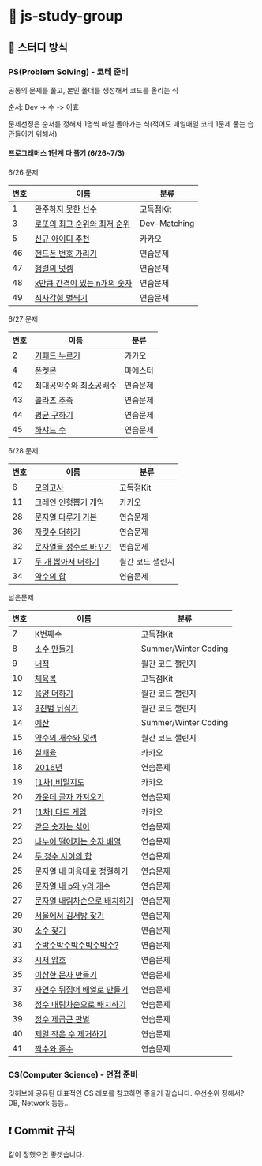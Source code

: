 # 🚀 js-study-group

## 📝 스터디 방식

### PS(Problem Solving) - 코테 준비
공통의 문제를 풀고, 본인 폴더를 생성해서 코드를 올리는 식 

순서: Dev -> 수 -> 이효 

문제선정은 순서를 정해서 1명씩 매일 돌아가는 식(적어도 매일매일 코테 1문제 풀는 습관들이기 위해서) 


#### 프로그래머스 1단계 다 풀기 (6/26~7/3)



6/26 문제

| 번호 | 이름                                                         | 분류         |
| ---- | ------------------------------------------------------------ | ------------ |
| 1    | [완주하지 못한 선수](https://programmers.co.kr/learn/courses/30/lessons/42576) | 고득점Kit    |
| 3    | [로또의 최고 순위와 최저   순위](https://programmers.co.kr/learn/courses/30/lessons/77484) | Dev-Matching |
| 5    | [신규 아이디 추천](https://programmers.co.kr/learn/courses/30/lessons/72410) | 카카오       |
| 46   | [핸드폰 번호 가리기](https://programmers.co.kr/learn/courses/30/lessons/12948) | 연습문제     |
| 47   | [행렬의 덧셈](https://programmers.co.kr/learn/courses/30/lessons/12950) | 연습문제     |
| 48   | [x만큼 간격이 있는   n개의 숫자](https://programmers.co.kr/learn/courses/30/lessons/12954) | 연습문제     |
| 49   | [직사각형 별찍기](https://programmers.co.kr/learn/courses/30/lessons/12969) | 연습문제     |


6/27 문제

| 번호 | 이름                                                         | 분류                 |
| ---- | ------------------------------------------------------------ | --------------------       |
| 2    | [키패드 누르기](https://programmers.co.kr/learn/courses/30/lessons/67256) | 카카오             |
| 4    | [폰켓몬](https://programmers.co.kr/learn/courses/30/lessons/1845) | 마에스터                  |
| 42   | [최대공약수와 최소공배수](https://programmers.co.kr/learn/courses/30/lessons/12940) | 연습문제    |
| 43   | [콜라츠 추측](https://programmers.co.kr/learn/courses/30/lessons/12943) | 연습문제             |
| 44   | [평균 구하기](https://programmers.co.kr/learn/courses/30/lessons/12944) | 연습문제             |
| 45   | [하샤드 수](https://programmers.co.kr/learn/courses/30/lessons/12947) | 연습문제              |

6/28 문제

| 번호 | 이름                                                         | 분류                 |
| ---- | ------------------------------------------------------------ | --------------------       |
| 6    | [모의고사](https://programmers.co.kr/learn/courses/30/lessons/42840) | 고득점Kit            |
| 11   | [크레인 인형뽑기 게임](https://programmers.co.kr/learn/courses/30/lessons/64061) | 카카오      |
| 28   | [문자열 다루기 기본](https://programmers.co.kr/learn/courses/30/lessons/12918) | 연습문제  
| 36   | [자릿수 더하기](https://programmers.co.kr/learn/courses/30/lessons/12931) | 연습문제             |
| 32   | [문자열을 정수로 바꾸기](https://programmers.co.kr/learn/courses/30/lessons/12925) | 연습문제             |
| 17   | [두 개 뽑아서 더하기](https://programmers.co.kr/learn/courses/30/lessons/68644) | 월간 코드 챌린지     |
| 34   | [약수의 합](https://programmers.co.kr/learn/courses/30/lessons/12928) | 연습문제             |

남은문제

| 번호 | 이름                                                         | 분류                 |
| ---- | ------------------------------------------------------------ | -------------------- |
| 7    | [K번째수](https://programmers.co.kr/learn/courses/30/lessons/42748) | 고득점Kit            |
| 8    | [소수 만들기](https://programmers.co.kr/learn/courses/30/lessons/12977) | Summer/Winter Coding |
| 9    | [내적](https://programmers.co.kr/learn/courses/30/lessons/70128) | 월간 코드 챌린지     |
| 10   | [체육복](https://programmers.co.kr/learn/courses/30/lessons/42862) | 고득점Kit            |
| 12   | [음양 더하기](https://programmers.co.kr/learn/courses/30/lessons/76501) | 월간 코드 챌린지     |
| 13   | [3진법 뒤집기](https://programmers.co.kr/learn/courses/30/lessons/68935) | 월간 코드 챌린지     |
| 14   | [예산](https://programmers.co.kr/learn/courses/30/lessons/12982) | Summer/Winter Coding |
| 15   | [약수의 개수와 덧셈](https://programmers.co.kr/learn/courses/30/lessons/77884) | 월간 코드 챌린지     |
| 16   | [실패율](https://programmers.co.kr/learn/courses/30/lessons/42889) | 카카오               |
| 18   | [2016년](https://programmers.co.kr/learn/courses/30/lessons/12901) | 연습문제             |
| 19   | [[1차\]   비밀지도](https://programmers.co.kr/learn/courses/30/lessons/17681) | 카카오               |
| 20   | [가운데 글자 가져오기](https://programmers.co.kr/learn/courses/30/lessons/12903) | 연습문제             |
| 21   | [[1차\] 다트 게임](https://programmers.co.kr/learn/courses/30/lessons/17682) | 카카오               |
| 22   | [같은 숫자는 싫어](https://programmers.co.kr/learn/courses/30/lessons/12906) | 연습문제             |
| 23   | [나누어 떨어지는 숫자   배열](https://programmers.co.kr/learn/courses/30/lessons/12910) | 연습문제             |
| 24   | [두 정수 사이의 합](https://programmers.co.kr/learn/courses/30/lessons/12912) | 연습문제             |
| 25   | [문자열 내 마음대로   정렬하기](https://programmers.co.kr/learn/courses/30/lessons/12915) | 연습문제             |
| 26   | [문자열 내 p와 y의   개수](https://programmers.co.kr/learn/courses/30/lessons/12916) | 연습문제             |
| 27   | [문자열 내림차순으로   배치하기](https://programmers.co.kr/learn/courses/30/lessons/12917) | 연습문제             |           |
| 29   | [서울에서 김서방 찾기](https://programmers.co.kr/learn/courses/30/lessons/12919) | 연습문제             |
| 30   | [소수 찾기](https://programmers.co.kr/learn/courses/30/lessons/12921) | 연습문제             |
| 31   | [수박수박수박수박수박수?](https://programmers.co.kr/learn/courses/30/lessons/12922) | 연습문제             |
| 33   | [시저 암호](https://programmers.co.kr/learn/courses/30/lessons/12926) | 연습문제             |
| 35   | [이상한 문자 만들기](https://programmers.co.kr/learn/courses/30/lessons/12930) | 연습문제             |
| 37   | [자연수 뒤집어 배열로   만들기](https://programmers.co.kr/learn/courses/30/lessons/12932) | 연습문제             |
| 38   | [정수 내림차순으로   배치하기](https://programmers.co.kr/learn/courses/30/lessons/12933) | 연습문제             |
| 39   | [정수 제곱근 판별](https://programmers.co.kr/learn/courses/30/lessons/12934) | 연습문제             |
| 40   | [제일 작은 수 제거하기](https://programmers.co.kr/learn/courses/30/lessons/12935) | 연습문제             |
| 41   | [짝수와 홀수](https://programmers.co.kr/learn/courses/30/lessons/12937) | 연습문제             |





### CS(Computer Science) - 면접 준비
깃허브에 공유된 대표적인 CS 레포를 참고하면 좋을거 같습니다. 우선순위 정해서? DB, Network 등등...


 
## ❗ Commit 규칙
같이 정했으면 좋겟습니다. 
